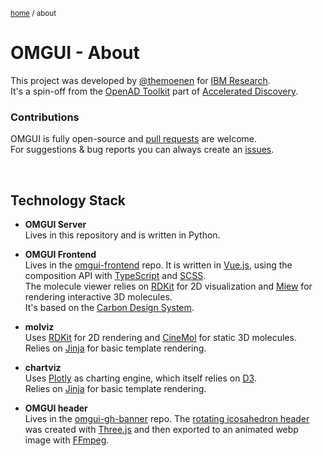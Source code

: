 <sub>[home](../#readme) / about</sub>

# OMGUI - About

This project was developed by [@themoenen](https://github.com/themoenen) for [IBM Research](https://research.ibm.com).  
It's a spin-off from the [OpenAD Toolkit](https://openad.accelerate.science/) part of [Accelerated Discovery](https://accelerate.science).

### Contributions

OMGUI is fully open-source and [pull requests](../../../pulls) are welcome.  
For suggestions & bug reports you can always create an [issues](../../../issues).

<br>

## Technology Stack

-   **OMGUI Server**  
    Lives in this repository and is written in Python.

-   **OMGUI Frontend**  
    Lives in the [omgui-frontend] repo. It is written in [Vue.js], using the composition API with [TypeScript] and [SCSS].  
    The molecule viewer relies on [RDKit] for 2D visualization and [Miew] for rendering interactive 3D molecules.  
    It's based on the [Carbon Design System].

-   **molviz**  
    Uses [RDKit] for 2D rendering and [CineMol] for static 3D molecules.  
    Relies on [Jinja] for basic template rendering.

-   **chartviz**  
    Uses [Plotly] as charting engine, which itself relies on [D3].  
    Relies on [Jinja] for basic template rendering.

-   **OMGUI header**  
    Lives in the [omgui-gh-banner] repo. The [rotating icosahedron header](assets/omgui-header.webp) was created with [Three.js] and then exported to an animated webp image with [FFmpeg].

[chartviz]: chartviz.md
[molviz]: molviz.md
[Vue.js]: https://vuejs.org/
[TypeScript]: https://www.typescriptlang.org
[SCSS]: https://sass-lang.com
[RDKit]: https://github.com/rdkit/rdkit#readme
[Miew]: https://github.com/epam/miew#readme
[Carbon Design System]: https://carbondesignsystem.com
[Jinja]: https://jinja.palletsprojects.com
[CineMol]: https://github.com/moltools/CineMol#readme
[omgui-frontend]: https://github.com/acceleratedscience/omgui-frontend
[Plotly]: https://plotly.com/python
[D3]: https://d3js.org
[Three.js]: https://threejs.org
[FFmpeg]: https://www.ffmpeg.org
[omgui-gh-banner]: http://github.com/themoenen/omgui-gh-banner
